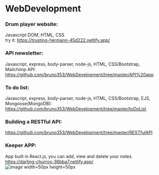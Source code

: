 # WebDevelopment

### Drum player website:
Javascript DOM, HTML, CSS </br>
try it: https://trusting-hermann-45d222.netlify.app/

### API newsletter:
Javascript, express, body-parser, node-js, HTML, CSS/Bootstrap, Mailchimp API:
https://github.com/bruno353/WebDevelopment/tree/master/API%20app

### To do list:
Javascript, express, body-parser, node-js, HTML, CSS/Bootstrap, EJS, Mongoose(MongoDB):
https://github.com/bruno353/WebDevelopment/tree/master/toDoList

### Building a RESTful API:
https://github.com/bruno353/WebDevelopment/tree/master/RESTfulAPI

### Keeper APP:
App built in React.js, you can add, view and delete your notes.
https://darling-churros-36bba7.netlify.app/
![image width=50px height=50px](https://user-images.githubusercontent.com/82957886/161361362-7ef67cec-05d9-4556-9176-f73ac0877961.png)

